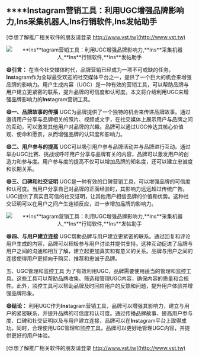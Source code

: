 ## ****Ins**tagram营销工具：利用UGC增强品牌影响力,**Ins**采集机器人,**Ins**行销软件,**Ins**发帖助手**

[😍想了解推广相关软件的朋友请登录 http://www.vst.tw](http://www.vst.tw)

 <center><img src="https://vst.tw/MP4/tuiguang/png/7.png" alt="**Ins**tagram营销工具：利用UGC增强品牌影响力,**Ins**采集机器人,**Ins**行销软件,**Ins**发帖助手"></center>

**😄引言：**
在当今社交媒体时代，品牌营销已经成为一项不可或缺的任务。**Ins**tagram作为全球最受欢迎的社交媒体平台之一，提供了一个巨大的机会来增强品牌的影响力。用户生成内容（UGC）是一种有效的营销工具，可以帮助品牌与用户建立更紧密的联系，提升品牌的可信度和认可度。本文将介绍利用UGC来增强品牌影响力的**Ins**tagram营销工具。

**😄一、品牌故事的传播**
UGC为品牌提供了一个独特的机会来传递品牌故事。通过邀请用户分享与品牌相关的照片、视频或文字，在社交媒体上展示用户与品牌之间的互动，可以激发其他用户对品牌的兴趣。品牌可以通过UGC传达其核心价值观、使命和愿景，从而增强品牌的认知度和影响力。

**😄二、用户参与的提高**
UGC可以吸引用户参与品牌活动并与品牌进行互动。通过举办UGC比赛、挑战或呼吁用户分享与品牌有关的内容，品牌可以激发用户的创造力和参与度。用户参与度的提高不仅可以增加品牌的知名度，还可以建立忠诚度和长期关系。

**😄三、口碑和社交证明**
UGC是一种有效的口碑营销工具，可以增强品牌的可信度和认可度。当用户分享自己对品牌的正面经验时，其影响力远远超过传统广告。UGC提供了真实且可信的社交证明，让其他用户相信品牌的价值和优势。这种社交证明可以在用户之间产生连锁反应，进一步增加品牌的影响力。

 <center><img src="https://vst.tw/MP4/tuiguang/png/6.png" alt="**Ins**tagram营销工具：利用UGC增强品牌影响力,**Ins**采集机器人,**Ins**行销软件,**Ins**发帖助手"></center>

**😄四、与用户建立连接**
UGC帮助品牌与用户建立更紧密的联系。通过回复和评论用户生成的内容，品牌可以积极参与用户讨论并提供支持。这种互动促进了品牌与用户之间的沟通和相互了解，建立起更加真实和有意义的关系。品牌与用户之间的连接使得用户更倾向于购买、推荐和忠诚于品牌。

五、UGC管理和监控工具
为了有效利用UGC，品牌需要使用适当的管理和监控工具。这些工具可以帮助品牌收集、筛选和管理UGC内容，确保内容的质量和合规性。此外，监控工具可以帮助品牌及时回应用户的反馈和问题，提升用户体验并增强品牌形象。

**😄结论：**
利用UGC作为**Ins**tagram营销工具，品牌可以增强其影响力，建立与用户的紧密联系，并提升品牌的可信度和认可度。通过传播品牌故事、提高用户参与度、口碑和社交证明以及与用户建立连接，品牌可以在**Ins**tagram平台上取得成功。同时，合理使用UGC管理和监控工具，品牌可以更好地管理UGC内容，并提供更好的用户体验。

[😍想了解推广相关软件的朋友请登录 http://www.vst.tw](http://www.vst.tw)



